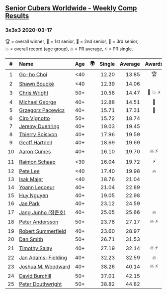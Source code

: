 <style>table {white-space: nowrap;}</style>
<link rel="stylesheet" type="text/css" href="/scw-comp/css/flags.css" />

## [Senior Cubers Worldwide - Weekly Comp Results](/scw-comp/results/)
### 3x3x3 2020-03-17

<span style="white-space: nowrap;">🏆 = overall winner</span>, <span style="white-space: nowrap;">🥇 = 1st senior</span>, <span style="white-space: nowrap;">🥈 = 2nd senior</span>, <span style="white-space: nowrap;">🥉 = 3rd senior</span>, <span style="white-space: nowrap;">💥 = overall record (age group)</span>, <span style="white-space: nowrap;">🔥 = PR average</span>, <span style="white-space: nowrap;">⚡ = PR single</span>.

| # | Name | Age | 🌍 | Single | Average | Awards | Solve 1 | Solve 2 | Solve 3 | Solve 4 | Solve 5 | Video |
| :--: | :-- | :--: | :--: | --: | --: | :--: | --: | --: | --: | --: | --: | :-- |
| 1 | [Go-ho Choi](../../persons/go_ho_choi/333.md) | <40 | <i class="flag flag-KR" /> | 12.20 | 13.85 | 🏆 | 15.82 | 14.03 | 12.20 | 13.12 | 14.41 | [Desktop](https://www.facebook.com/events/280686576235146/permalink/284565375847266) / [Mobile](https://m.facebook.com/events/280686576235146?view=permalink&id=284565375847266) |
| 2 | [Shawn Boucké](../../persons/shawn_boucke/333.md) | <40 | <i class="flag flag-US" /> | 12.39 | 14.06 |  | 13.28 | 16.91 | 15.63 | 12.39 | 13.28 | [Desktop](https://www.facebook.com/events/280686576235146/permalink/281699199467217) / [Mobile](https://m.facebook.com/events/280686576235146?view=permalink&id=281699199467217) |
| 3 | [Chris Wright](../../persons/chris_wright/333.md) | 50+ | <i class="flag flag-GB" /> | 10.58 | 14.47 | 🥇 💥 ⚡ | 17.18 | 14.69 | 13.52 | 15.19 | 10.58 | [Desktop](https://www.facebook.com/events/280686576235146/permalink/283308539306283) / [Mobile](https://m.facebook.com/events/280686576235146?view=permalink&id=283308539306283) |
| 4 | [Michael George](../../persons/michael_george/333.md) | 40+ | <i class="flag flag-GB" /> | 12.88 | 14.51 | 🥈 | 12.88 | 14.72 | 20.08 | 14.40 | 14.40 | [Desktop](https://www.facebook.com/events/280686576235146/permalink/280747299562407) / [Mobile](https://m.facebook.com/events/280686576235146?view=permalink&id=280747299562407) |
| 5 | [Grzegorz Pacewicz](../../persons/grzegorz_pacewicz/333.md) | 40+ | <i class="flag flag-PL" /> | 15.71 | 17.31 | 🥉 | 19.68 | 15.71 | 16.76 | 16.30 | 18.86 | [Desktop](https://www.facebook.com/events/280686576235146/permalink/284719595831844) / [Mobile](https://m.facebook.com/events/280686576235146?view=permalink&id=284719595831844) |
| 6 | [Ciro Vignotto](../../persons/ciro_vignotto/333.md) | 50+ | <i class="flag flag-IT" /> | 15.72 | 18.74 |  | 15.72 | 19.04 | 18.20 | 21.47 | 18.97 | [Desktop](https://www.facebook.com/events/280686576235146/permalink/280842249552912) / [Mobile](https://m.facebook.com/events/280686576235146?view=permalink&id=280842249552912) |
| 7 | [Jeremy Duehring](../../persons/jeremy_duehring/333.md) | 40+ | <i class="flag flag-US" /> | 19.03 | 19.45 |  | 19.03 | 19.28 | 20.29 | 19.75 | 19.31 | [Desktop](https://www.facebook.com/events/280686576235146/permalink/283204342650036) / [Mobile](https://m.facebook.com/events/280686576235146?view=permalink&id=283204342650036) |
| 8 | [Thierry Boisivon](../../persons/thierry_boisivon/333.md) | 40+ | <i class="flag flag-FR" /> | 17.96 | 19.59 |  | 17.96 | 18.61 | 21.88 | 18.27 | 37.19 | [Desktop](https://www.facebook.com/events/280686576235146/permalink/284746469162490) / [Mobile](https://m.facebook.com/events/280686576235146?view=permalink&id=284746469162490) |
| 9 | [Geoff Hartnell](../../persons/geoff_hartnell/333.md) | 40+ | <i class="flag flag-GB" /> | 18.69 | 19.69 |  | 20.35 | 21.21 | 18.69 | 18.91 | 19.82 | [Desktop](https://www.facebook.com/events/280686576235146/permalink/282702922700178) / [Mobile](https://m.facebook.com/events/280686576235146?view=permalink&id=282702922700178) |
| 10 | [Aaron Cumes](../../persons/aaron_cumes/333.md) | 40+ | <i class="flag flag-GB" /> | 16.10 | 19.70 | 🔥 ⚡ | 24.67 | 21.61 | 18.69 | 18.81 | 16.10 | [Desktop](https://www.facebook.com/events/280686576235146/permalink/281995872770883) / [Mobile](https://m.facebook.com/events/280686576235146?view=permalink&id=281995872770883) |
| 11 | [Raimon Schaap](../../persons/raimon_schaap/333.md) | <30 | <i class="flag flag-NL" /> | 16.04 | 19.72 | ⚡ | 20.23 | 16.04 | DNF | 21.77 | 17.16 | [Desktop](https://www.facebook.com/events/280686576235146/permalink/282569466046857) / [Mobile](https://m.facebook.com/events/280686576235146?view=permalink&id=282569466046857) |
| 12 | [Pete Lee](../../persons/pete_lee/333.md) | <40 | <i class="flag flag-GB" /> | 17.40 | 19.98 | 🔥 | 19.14 | 17.40 | 29.48 | 22.15 | 18.66 | [Desktop](https://www.facebook.com/events/280686576235146/permalink/283408659296271) / [Mobile](https://m.facebook.com/events/280686576235146?view=permalink&id=283408659296271) |
| 13 | [Isak Majer](../../persons/isak_majer/333.md) | <40 | <i class="flag flag-NL" /> | 18.76 | 21.04 |  | 18.76 | 19.80 | 22.00 | 21.32 | 24.22 | [Desktop](https://www.facebook.com/events/280686576235146/permalink/284130945890709) / [Mobile](https://m.facebook.com/events/280686576235146?view=permalink&id=284130945890709) |
| 14 | [Yoann Lecoeur](../../persons/yoann_lecoeur/333.md) | 40+ | <i class="flag flag-FR" /> | 21.04 | 22.89 |  | 23.96 | 22.65 | 21.04 | 22.06 | 26.16 | [Desktop](https://www.facebook.com/events/280686576235146/permalink/283354525968351) / [Mobile](https://m.facebook.com/events/280686576235146?view=permalink&id=283354525968351) |
| 15 | [Huy Nguyen](../../persons/huy_nguyen/333.md) | 40+ | <i class="flag flag-CA" /> | 19.05 | 22.98 |  | 19.05 | 23.32 | 23.37 | 22.26 | 25.00 | [Desktop](https://www.facebook.com/events/280686576235146/permalink/283768012593669) / [Mobile](https://m.facebook.com/events/280686576235146?view=permalink&id=283768012593669) |
| 16 | [Jae Park](../../persons/jae_park/333.md) | 40+ | <i class="flag flag-US" /> | 23.12 | 24.59 |  | 24.91 | 23.75 | 25.11 | 23.12 | 27.78 | [Desktop](https://www.facebook.com/events/280686576235146/permalink/282217809415356) / [Mobile](https://m.facebook.com/events/280686576235146?view=permalink&id=282217809415356) |
| 17 | [Jang Junho (장준호)](../../persons/jang_junho/333.md) | 40+ | <i class="flag flag-KR" /> | 25.05 | 25.66 | 🔥 | 25.05 | 31.74 | 26.00 | 25.40 | 25.59 | [Desktop](https://www.facebook.com/events/280686576235146/permalink/281744432796027) / [Mobile](https://m.facebook.com/events/280686576235146?view=permalink&id=281744432796027) |
| 18 | [Peter Andersson](../../persons/peter_andersson/333.md) | 50+ | <i class="flag flag-SE" /> | 23.78 | 27.17 | 🔥 ⚡ | 26.49 | 26.24 | 28.79 | 31.34 | 23.78 | [Desktop](https://www.facebook.com/events/280686576235146/permalink/282193822751088) / [Mobile](https://m.facebook.com/events/280686576235146?view=permalink&id=282193822751088) |
| 19 | [Robert Summerfield](../../persons/robert_summerfield/333.md) | 40+ | <i class="flag flag-GB" /> | 23.60 | 28.97 |  | 23.60 | 31.84 | 36.37 | 29.37 | 25.70 | [Desktop](https://www.facebook.com/events/280686576235146/permalink/283327539304383) / [Mobile](https://m.facebook.com/events/280686576235146?view=permalink&id=283327539304383) |
| 20 | [Dan Smith](../../persons/dan_smith/333.md) | 50+ | <i class="flag flag-US" /> | 26.71 | 31.53 |  | 26.71 | 34.56 | 29.91 | 30.69 | 34.00 | [Desktop](https://www.facebook.com/events/280686576235146/permalink/283457932624677) / [Mobile](https://m.facebook.com/events/280686576235146?view=permalink&id=283457932624677) |
| 21 | [Timothy Salay](../../persons/timothy_salay/333.md) | 40+ | <i class="flag flag-US" /> | 27.19 | 32.14 | 🔥 ⚡ | 27.19 | 31.31 | 41.25 | 34.23 | 30.89 | [Desktop](https://www.facebook.com/events/280686576235146/permalink/282751479361989) / [Mobile](https://m.facebook.com/events/280686576235146?view=permalink&id=282751479361989) |
| 22 | [Jan Adams-Fielding](../../persons/jan_adams_fielding/333.md) | 40+ | <i class="flag flag-GB" /> | 32.23 | 32.59 | 🔥 | 32.26 | 32.53 | 32.23 | 32.98 | 33.88 | [Desktop](https://www.facebook.com/events/280686576235146/permalink/284893272481143) / [Mobile](https://m.facebook.com/events/280686576235146?view=permalink&id=284893272481143) |
| 23 | [Joshua M. Woodward](../../persons/joshua_m_woodward/333.md) | 40+ | <i class="flag flag-US" /> | 38.26 | 40.14 | 🔥 ⚡ | 43.11 | 42.67 | 39.36 | 38.26 | 38.40 | [Desktop](https://www.facebook.com/events/280686576235146/permalink/281264172844053) / [Mobile](https://m.facebook.com/events/280686576235146?view=permalink&id=281264172844053) |
| 24 | [David Burchill](../../persons/david_burchill/333.md) | 50+ | <i class="flag flag-CA" /> | 37.01 | 42.15 |  | 39.76 | 37.01 | 42.97 | 44.71 | 43.71 | [Desktop](https://www.facebook.com/events/280686576235146/permalink/284190082551462) / [Mobile](https://m.facebook.com/events/280686576235146?view=permalink&id=284190082551462) |
| 25 | [Peter Douthwright](../../persons/peter_douthwright/333.md) | 50+ | <i class="flag flag-CA" /> | 38.82 | 44.82 |  | 45.28 | 45.87 | 43.31 | 46.88 | 38.82 | [Desktop](https://www.facebook.com/events/280686576235146/permalink/284464672524003) / [Mobile](https://m.facebook.com/events/280686576235146?view=permalink&id=284464672524003) |

<!-- Global site tag (gtag.js) - Google Analytics -->
<script async src="https://www.googletagmanager.com/gtag/js?id=UA-86348435-3"></script>
<script>window.dataLayer = window.dataLayer || []; function gtag() {dataLayer.push(arguments);} gtag('js', new Date()); gtag('config', 'UA-86348435-3');</script>
